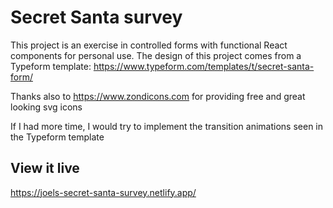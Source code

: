 # Secret Santa survey

This project is an exercise in controlled forms with functional React components for personal use.
The design of this project comes from a Typeform template:
https://www.typeform.com/templates/t/secret-santa-form/

Thanks also to https://www.zondicons.com for providing free and great looking svg icons

If I had more time, I would try to implement the transition animations seen in the Typeform template

## View it live

https://joels-secret-santa-survey.netlify.app/
